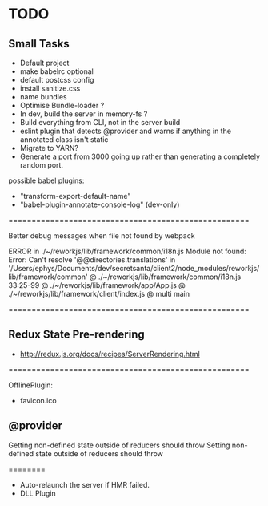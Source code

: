 # TODO

## Small Tasks

- Default project
- make babelrc optional
- default postcss config
- install sanitize.css
- name bundles
- Optimise Bundle-loader ?
- In dev, build the server in memory-fs ?
- Build everything from CLI, not in the server build
- eslint plugin that detects @provider and warns if anything in the annotated class isn't static
- Migrate to YARN?
- Generate a port from 3000 going up rather than generating a completely random port.

possible babel plugins:
- "transform-export-default-name"
- "babel-plugin-annotate-console-log" (dev-only)

====================================================

Better debug messages when file not found by webpack

ERROR in ./~/reworkjs/lib/framework/common/i18n.js
Module not found: Error: Can't resolve '@@directories.translations' in '/Users/ephys/Documents/dev/secretsanta/client2/node_modules/reworkjs/lib/framework/common'
 @ ./~/reworkjs/lib/framework/common/i18n.js 33:25-99
 @ ./~/reworkjs/lib/framework/app/App.js
 @ ./~/reworkjs/lib/framework/client/index.js
 @ multi main

====================================================

## Redux State Pre-rendering

- http://redux.js.org/docs/recipes/ServerRendering.html

====================================================

OfflinePlugin:
- favicon.ico

## @provider

Getting non-defined state outside of reducers should throw
Setting non-defined state outside of reducers should throw

========

- Auto-relaunch the server if HMR failed.
- DLL Plugin
